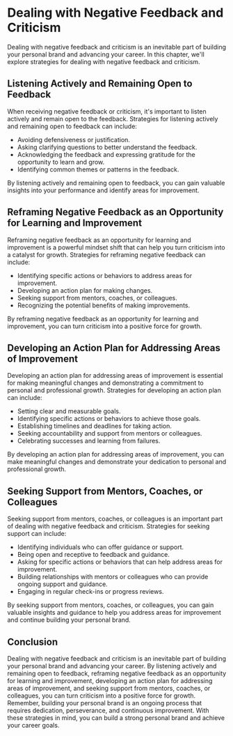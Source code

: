 Dealing with Negative Feedback and Criticism
============================================================================================

Dealing with negative feedback and criticism is an inevitable part of building your personal brand and advancing your career. In this chapter, we'll explore strategies for dealing with negative feedback and criticism.

Listening Actively and Remaining Open to Feedback
-------------------------------------------------

When receiving negative feedback or criticism, it's important to listen actively and remain open to the feedback. Strategies for listening actively and remaining open to feedback can include:

* Avoiding defensiveness or justification.
* Asking clarifying questions to better understand the feedback.
* Acknowledging the feedback and expressing gratitude for the opportunity to learn and grow.
* Identifying common themes or patterns in the feedback.

By listening actively and remaining open to feedback, you can gain valuable insights into your performance and identify areas for improvement.

Reframing Negative Feedback as an Opportunity for Learning and Improvement
--------------------------------------------------------------------------

Reframing negative feedback as an opportunity for learning and improvement is a powerful mindset shift that can help you turn criticism into a catalyst for growth. Strategies for reframing negative feedback can include:

* Identifying specific actions or behaviors to address areas for improvement.
* Developing an action plan for making changes.
* Seeking support from mentors, coaches, or colleagues.
* Recognizing the potential benefits of making improvements.

By reframing negative feedback as an opportunity for learning and improvement, you can turn criticism into a positive force for growth.

Developing an Action Plan for Addressing Areas of Improvement
-------------------------------------------------------------

Developing an action plan for addressing areas of improvement is essential for making meaningful changes and demonstrating a commitment to personal and professional growth. Strategies for developing an action plan can include:

* Setting clear and measurable goals.
* Identifying specific actions or behaviors to achieve those goals.
* Establishing timelines and deadlines for taking action.
* Seeking accountability and support from mentors or colleagues.
* Celebrating successes and learning from failures.

By developing an action plan for addressing areas of improvement, you can make meaningful changes and demonstrate your dedication to personal and professional growth.

Seeking Support from Mentors, Coaches, or Colleagues
----------------------------------------------------

Seeking support from mentors, coaches, or colleagues is an important part of dealing with negative feedback and criticism. Strategies for seeking support can include:

* Identifying individuals who can offer guidance or support.
* Being open and receptive to feedback and guidance.
* Asking for specific actions or behaviors that can help address areas for improvement.
* Building relationships with mentors or colleagues who can provide ongoing support and guidance.
* Engaging in regular check-ins or progress reviews.

By seeking support from mentors, coaches, or colleagues, you can gain valuable insights and guidance to help you address areas for improvement and continue building your personal brand.

Conclusion
----------

Dealing with negative feedback and criticism is an inevitable part of building your personal brand and advancing your career. By listening actively and remaining open to feedback, reframing negative feedback as an opportunity for learning and improvement, developing an action plan for addressing areas of improvement, and seeking support from mentors, coaches, or colleagues, you can turn criticism into a positive force for growth. Remember, building your personal brand is an ongoing process that requires dedication, perseverance, and continuous improvement. With these strategies in mind, you can build a strong personal brand and achieve your career goals.
